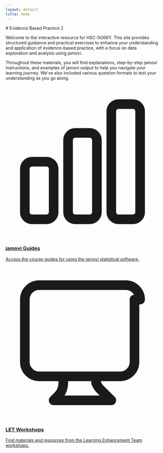 ```yaml
---
layout: default
title: Home
---
```


<div class="explanation" markdown="1">
# Evidence Based Practice 2

Welcome to the interactive resource for HSC-5G66Y. This site provides structured guidance and practical exercises to enhance your understanding and application of evidence-based practice, with a focus on data exploration and analysis using jamovi.

Throughout these materials, you will find explanations, step-by-step jamovi instructions, and examples of jamovi output to help you navigate your learning journey. We've also included various question formats to test your understanding as you go along.

</div>

<!-- Topic Cards (replacing the old buttons) -->
<div class="card-menu">
    <a href="{{ "/jamovi/" | relative_url }}" class="card">
        <div class="card-content">
            <!-- SVG Icon for jamovi Guides -->
            <div class="card-icon">
                <svg xmlns="http://www.w3.org/2000/svg" fill="none" viewBox="0 0 24 24" stroke-width="1.5" stroke="currentColor">
                    <path stroke-linecap="round" stroke-linejoin="round" d="M3 13.125C3 12.504 3.504 12 4.125 12h2.25c.621 0 1.125.504 1.125 1.125v6.75C7.5 20.496 6.996 21 6.375 21h-2.25A1.125 1.125 0 0 1 3 19.875v-6.75ZM9.75 8.625c0-.621.504-1.125 1.125-1.125h2.25c.621 0 1.125.504 1.125 1.125v11.25c0 .621-.504 1.125-1.125 1.125h-2.25a1.125 1.125 0 0 1-1.125-1.125V8.625ZM16.5 4.125c0-.621.504-1.125 1.125-1.125h2.25C20.496 3 21 3.504 21 4.125v15.75c0 .621-.504 1.125-1.125 1.125h-2.25a1.125 1.125 0 0 1-1.125-1.125V4.125Z" />
                </svg>
            </div>
            <div class="card-text">
                <h3>jamovi Guides</h3>
                <p>Access the course guides for using the jamovi statistical software.</p>
            </div>
        </div>
    </a>
    <a href="{{ "/let/" | relative_url }}" class="card">
        <div class="card-content">
            <!-- SVG Icon for LET Workshops -->
            <div class="card-icon">
                <svg xmlns="http://www.w3.org/2000/svg" fill="none" viewBox="0 0 24 24" stroke-width="1.5" stroke="currentColor">
                    <path stroke-linecap="round" stroke-linejoin="round" d="M9 17.25v1.007a3 3 0 0 1-.879 2.122L7.5 21h9l-1.621-1.621A3 3 0 0 1 14.121 18.257V17.25m6-12V15a2.25 2.25 0 0 1-2.25 2.25H5.25A2.25 2.25 0 0 1 3 15V5.25A2.25 2.25 0 0 1 5.25 3h13.5A2.25 2.25 0 0 1 21 5.25Z" />
                </svg>
            </div>
            <div class="card-text">
                <h3>LET Workshops</h3>
                <p>Find materials and resources from the Learning Enhancement Team workshops.</p>
            </div>
        </div>
    </a>
</div>
